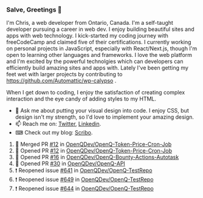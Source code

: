 ### Salve, Greetings 👋

I'm Chris, a web developer from Ontario, Canada. I'm a self-taught developer pursuing a career in web dev. I enjoy building beautiful sites and apps with web technology.
I kick-started my coding journey with freeCodeCamp and claimed five of their certifications.  I currently working on personal projects in JavaScript, especially with React/Next.js, though I'm open to learning other languages and frameworks. I love the web platform and I'm excited by the powerful technolgies which can developers can efficiently build amazing sites and apps with. Lately I've been getting my feet wet with larger projects by contributing to https://github.com/Automattic/wp-calypso .

When I get down to coding, I enjoy the satisfaction of creating complex interaction and the eye candy of adding styles to my HTML. 

- 💬 Ask me about putting your visual design into code. I enjoy CSS, but design isn't my strength, so I'd love to implement your amazing design.
- 📫 Reach me on: [Twitter](https://twitter.com/Christo28120856), [Linkedin](https://www.linkedin.com/in/christopher-stevers-07b9a5204/).
- ⌨ Check out my blog: [Scribo](https://christopherstevers.cf).
<!--
**Christopher-Stevers/Christopher-Stevers** is a ✨ _special_ ✨ repository because its `README.md` (this file) appears on your GitHub profile.

Here are some ideas to get you started:

- 🔭 I’m currently working on ...
- 🌱 I’m currently learning ...
- 👯 I’m looking to collaborate on ...
- 🤔 I’m looking for help with ...
- 😄 Pronouns: ...
- ⚡ Fun fact: ...
-->

<!--START_SECTION:activity-->
1. 🎉 Merged PR [#12](https://github.com/OpenQDev/OpenQ-Token-Price-Cron-Job/pull/12) in [OpenQDev/OpenQ-Token-Price-Cron-Job](https://github.com/OpenQDev/OpenQ-Token-Price-Cron-Job)
2. 💪 Opened PR [#12](https://github.com/OpenQDev/OpenQ-Token-Price-Cron-Job/pull/12) in [OpenQDev/OpenQ-Token-Price-Cron-Job](https://github.com/OpenQDev/OpenQ-Token-Price-Cron-Job)
3. 💪 Opened PR [#16](https://github.com/OpenQDev/OpenQ-Bounty-Actions-Autotask/pull/16) in [OpenQDev/OpenQ-Bounty-Actions-Autotask](https://github.com/OpenQDev/OpenQ-Bounty-Actions-Autotask)
4. 💪 Opened PR [#30](https://github.com/OpenQDev/OpenQ-API/pull/30) in [OpenQDev/OpenQ-API](https://github.com/OpenQDev/OpenQ-API)
5. ❗️ Reopened issue [#641](https://github.com/OpenQDev/OpenQ-TestRepo/issues/641) in [OpenQDev/OpenQ-TestRepo](https://github.com/OpenQDev/OpenQ-TestRepo)
6. ❗️ Reopened issue [#649](https://github.com/OpenQDev/OpenQ-TestRepo/issues/649) in [OpenQDev/OpenQ-TestRepo](https://github.com/OpenQDev/OpenQ-TestRepo)
7. ❗️ Reopened issue [#644](https://github.com/OpenQDev/OpenQ-TestRepo/issues/644) in [OpenQDev/OpenQ-TestRepo](https://github.com/OpenQDev/OpenQ-TestRepo)
<!--END_SECTION:activity-->
